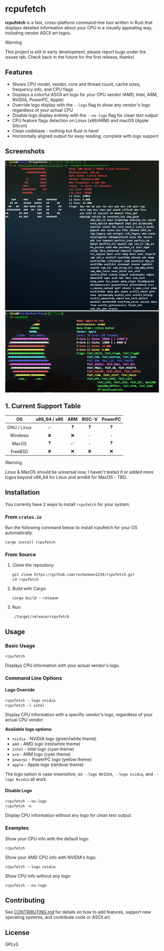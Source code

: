 # rcpufetch

**rcpufetch** is a fast, cross-platform command-line tool written in Rust that displays detailed information about your CPU in a visually appealing way, including vendor ASCII art logos.

> [!WARNING]
> This project is still in early development, please report bugs under the issues tab. Check back in the future for the first release, thanks!

## Features
- Shows CPU model, vendor, core and thread count, cache sizes, frequency info, and CPU flags
- Displays a colorful ASCII art logo for your CPU vendor (AMD, Intel, ARM, NVIDIA, PowerPC, Apple)
- Override logo display with the `--logo` flag to show any vendor's logo regardless of your actual CPU
- Disable logo display entirely with the `--no-logo` flag for clean text output
- CPU feature flags detection on Linux (x86/ARM) and macOS (Apple Silicon)
- Clean codebase - nothing but Rust in here!
- Horizontally aligned output for easy reading, complete with logo support

## Screenshots
![Main Screenshot](.github/assets/Screenshot_AMD.png)
![Secondary Screenshot](.github/assets/Screenshot_APPLE.png)

## 1. Current Support Table

| OS          | x86_64 / x86       | ARM                | RISC-V             | PowerPC            |
|:-----------:|:------------------:|:------------------:|:------------------:|:------------------:|
| GNU / Linux | ✅                 | ❓                 | ❓                 | ❓                |
| Windows     | ❌                 | ❌                 | -                  | -                  |
| MacOS       | :question:         | ✅                 | -                  | ❓                 |
| FreeBSD     | ❌                 | ❌                 | ❌                 | ❌                |


> [!WARNING]
> Linux & MacOS should be universal now, I haven't tested it or added more logos beyond x86_64 for Linux and arm64 for MacOS - TBD.

## Installation
You currenty have 2 ways to install `rcpufetch` for your system.

### From `crates.io`
Run the following command below to install rcpufetch for your OS automatically.
```
cargo install rcpufetch
```

### From Source
1. Clone the repository:
   ```
   git clone https://github.com/rockenman1234/rcpufetch.git
   cd rcpufetch
   ```
2. Build with Cargo:
   ```
   cargo build --release
   ```
3. Run:
   ```
   ./target/release/rcpufetch
   ```

## Usage

### Basic Usage
```
rcpufetch
```
Displays CPU information with your actual vendor's logo.

### Command Line Options

#### Logo Override
```
rcpufetch --logo nvidia
rcpufetch -l intel
```
Display CPU information with a specific vendor's logo, regardless of your actual CPU vendor.

**Available logo options:**
- `nvidia` - NVIDIA logo (green/white theme)
- `amd` - AMD logo (red/white theme) 
- `intel` - Intel logo (cyan theme)
- `arm` - ARM logo (cyan theme)
- `powerpc` - PowerPC logo (yellow theme)
- `apple` - Apple logo (rainbow theme)

The logo option is case-insensitive, so `--logo NVIDIA`, `--logo nvidia`, and `--logo Nvidia` all work.

#### Disable Logo
```
rcpufetch --no-logo
rcpufetch -n
```
Display CPU information without any logo for clean text output.

### Examples

Show your CPU info with the default logo:
```
rcpufetch
```

Show your AMD CPU info with NVIDIA's logo:
```
rcpufetch --logo nvidia
```

Show CPU info without any logo:
```
rcpufetch --no-logo
```

## Contributing
See [CONTRIBUTING.md](CONTRIBUTING.md) for details on how to add features, support new operating systems, and contribute code or ASCII art.

## License
GPLv3
